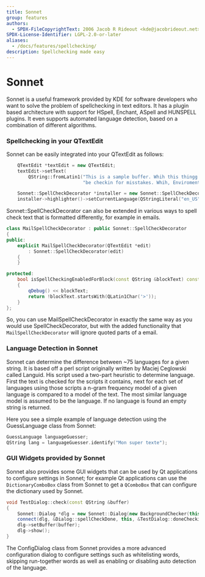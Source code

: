 ```yaml
---
title: Sonnet
group: features
authors:
  - SPDX-FileCopyrightText: 2006 Jacob R Rideout <kde@jacobrideout.net>
SPDX-License-Identifier: LGPL-2.0-or-later
aliases:
  - /docs/features/spellchecking/
description: Spellchecking made easy
---
```


# Sonnet

Sonnet is a useful framework provided by KDE for software developers who want to solve the problem of spellchecking in text editors. It has a plugin based architecture with support for HSpell, Enchant, ASpell and HUNSPELL plugins. It even supports automated language detection, based on a combination of different algorithms.

### Spellchecking in your QTextEdit

Sonnet can be easily integrated into your QTextEdit as follows:

```cpp
    QTextEdit *textEdit = new QTextEdit;
    textEdit->setText(
        QString::fromLatin1("This is a sample buffer. Whih this thingg will "
                            "be checkin for misstakes. Whih, Enviroment, govermant. Whih."));

    Sonnet::SpellCheckDecorator *installer = new Sonnet::SpellCheckDecorator(textEdit);
    installer->highlighter()->setCurrentLanguage(QStringLiteral("en_US"));
```

Sonnet::SpellCheckDecorator can also be extended in various ways to spell check text that is formatted differently, for example in emails.

```cpp
class MailSpellCheckDecorator : public Sonnet::SpellCheckDecorator
{
public:
    explicit MailSpellCheckDecorator(QTextEdit *edit)
        : Sonnet::SpellCheckDecorator(edit)
    {
    }

protected:
    bool isSpellCheckingEnabledForBlock(const QString &blockText) const override
    {
        qDebug() << blockText;
        return !blockText.startsWith(QLatin1Char('>'));
    }
};
```

So, you can use MailSpellCheckDecorator in exactly the same way as you would use SpellCheckDecorator, but with the added functionality that `MailSpellCheckDecorator` will ignore quoted parts of a email.

### Language Detection in Sonnet

Sonnet can determine the difference between \~75 languages for a given string. It is based off a perl script originally written by Maciej Ceglowski called Languid. His script used a two-part heuristic to determine language. First the text is checked for the scripts it contains, next for each set of languages using those scripts a n-gram frequency model of a given language is compared to a model of the text. The most similar language model is assumed to be the language. If no language is found an empty string is returned.

Here you see a simple example of language detection using the GuessLanguage class from Sonnet:

```cpp
GuessLanguage languageGuesser;
QString lang = languageGuesser.identify("Mon super texte");
```

### GUI Widgets provided by Sonnet

Sonnet also provides some GUI widgets that can be used by Qt applications to configure settings in Sonnet; for example Qt applications can use the `DictionaryComboBox` class from Sonnet to get a `QComboBox` that can configure the dictionary used by Sonnet.

```cpp
void TestDialog::check(const QString &buffer)
{
    Sonnet::Dialog *dlg = new Sonnet::Dialog(new BackgroundChecker(this), nullptr);
    connect(dlg, &Dialog::spellCheckDone, this, &TestDialog::doneChecking);
    dlg->setBuffer(buffer);
    dlg->show();
}
```

The ConfigDialog class from Sonnet provides a more advanced configuration dialog to configure settings such as whitelisting words, skipping run-together words as well as enabling or disabling auto detection of the language.
